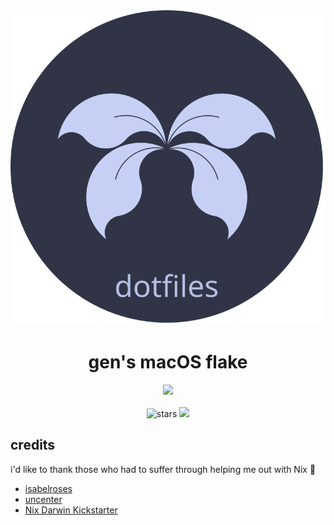 <div align="center">
  <img src="./assets/dotfiles.svg"/>
  <h1>gen's macOS flake</h1>
</div>
<div align="center">
  <img src="https://raw.githubusercontent.com/catppuccin/catppuccin/main/assets/palette/macchiato.png" width="600px" />
  <br>
  <br>
  <img alt="stars" src="https://img.shields.io/github/stars/GenShibe/flake?color=f4b8e4&labelColor=414559&style=for-the-badge">
  <a href="https://github.com/GenShibe/flake/blob/main/LICENSE"><img src="https://img.shields.io/static/v1.svg?style=for-the-badge&label=License&message=Apache 2.0&colorA=414559&colorB=F5A97F&logo=unlicense&logoColor=F5A97F"></a>
</div>

## credits

i'd like to thank those who had to suffer through helping me out with Nix 💙

- [isabelroses](https://github.com/isabelroses)
- [uncenter](https://github.com/uncenter)
- [Nix Darwin Kickstarter](https://github.com/ryan4yin/nix-darwin-kickstarter/)
